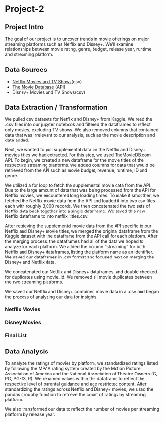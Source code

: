 # Project-2

## Project Intro
The goal of our project is to uncover trends in movie offerings on major streaming platforms such as Netflix and Disney+. We’ll examine relationships between movie rating, genre, budget, release year, runtime and streaming platform.

## Data Sources
- [Netflix Movies and TV Shows](https://www.kaggle.com/datasets/shivamb/netflix-shows)(csv)
- [The Movie Database](https://www.themoviedb.org/) (API)
- [Disney+ Movies and TV Shows](https://www.kaggle.com/datasets/shivamb/disney-movies-and-tv-shows)(csv)

## Data Extraction / Transformation

We pulled csv datasets for Netflix and Disney+ from Kaggle. We read the .csv files into our jupyter notebook and filtered the dataframes to reflect only movies, excluding TV shows. We also removed columns that contained data that was irrelevant to our analysis, such as the movie description and date added. 
 
Next, we wanted to pull supplemental data on the Netflix and Disney+ movies titles we had extracted. For this step, we used TheMovieDB.com API. To begin, we created a new dataframe for the movie titles of the respective streaming platforms. We added columns for data that would be retrieved from the API such as movie budget, revenue, runtime, ID and genre.
 
We utilized a for loop to fetch the supplemental movie data from the API. Due to the large amount of data that was being processed from the API for Netflix movies, we encountered long loading times. To make it smoother, we fetched the Netflix movie data from the API and loaded it into two csv files each with roughly 3,000 records. We then concatenated the two sets of Netflix data back together into a single dataframe. We saved this new Netflix dataframe to into netflix_titles.csv.
 
After retrieving the supplemental movie data from the API specific to our Netflix and Disney+ movie titles, we merged the original dataframe from the Kaggle dataset with the dataframe from the API call for each platform. After the merging process, the dataframes had all of the data we hoped to analyze for each platform. We added the column “streaming” for both Netflix and Disney+ dataframes, listing the platform name as an identifier. We saved our dataframes in .csv format and focused next on merging the Disney+ and Netflix data.
 
We concatenated our Netflix and Disney+ dataframes, and double checked for duplicates using movie_id. We removed all movie duplicates between the two streaming platforms. 
 
We saved our Netflix and Disney+ combined movie data in a .csv and began the process of analyzing our data for insights.

### Netflix Movies

### Disney Movies

### Final List

## Data Analysis

To analyze the ratings of movies by platform, we standardized ratings listed by following the MPAA rating system created by the Motion Picture Association of America and the National Association of Theatre Owners (G, PG, PG-13, R). We renamed values within the dataframe to reflect the respective level of parental guidance and age restricted content. After standardizing the ratings across Netflix and Disney+ movies, we used the pandas groupby function to retrieve the count of ratings by streaming platform.

We also transformed our data to reflect the number of movies per streaming platform by release year. 
